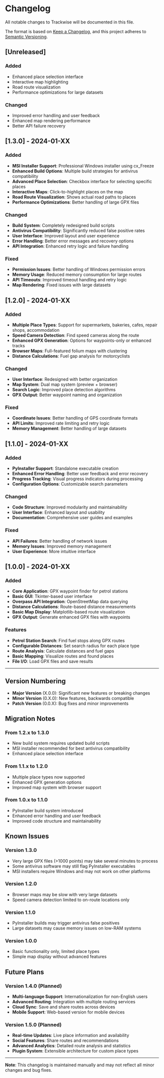# Changelog

All notable changes to Trackwise will be documented in this file.

The format is based on [Keep a Changelog](https://keepachangelog.com/en/1.0.0/),
and this project adheres to [Semantic Versioning](https://semver.org/spec/v2.0.0.html).

## [Unreleased]

### Added
- Enhanced place selection interface
- Interactive map highlighting
- Road route visualization
- Performance optimizations for large datasets

### Changed
- Improved error handling and user feedback
- Enhanced map rendering performance
- Better API failure recovery

## [1.3.0] - 2024-01-XX

### Added
- **MSI Installer Support**: Professional Windows installer using cx_Freeze
- **Enhanced Build Options**: Multiple build strategies for antivirus compatibility
- **Advanced Place Selection**: Checkbox interface for selecting specific places
- **Interactive Maps**: Click-to-highlight places on the map
- **Road Route Visualization**: Shows actual road paths to places
- **Performance Optimizations**: Better handling of large GPX files

### Changed
- **Build System**: Completely redesigned build scripts
- **Antivirus Compatibility**: Significantly reduced false positive rates
- **User Interface**: Improved layout and user experience
- **Error Handling**: Better error messages and recovery options
- **API Integration**: Enhanced retry logic and failure handling

### Fixed
- **Permission Issues**: Better handling of Windows permission errors
- **Memory Usage**: Reduced memory consumption for large routes
- **API Timeouts**: Improved timeout handling and retry logic
- **Map Rendering**: Fixed issues with large datasets

## [1.2.0] - 2024-01-XX

### Added
- **Multiple Place Types**: Support for supermarkets, bakeries, cafes, repair shops, accommodation
- **Speed Camera Detection**: Find speed cameras along the route
- **Enhanced GPX Generation**: Options for waypoints-only or enhanced tracks
- **Browser Maps**: Full-featured folium maps with clustering
- **Distance Calculations**: Fuel gap analysis for motorcyclists

### Changed
- **User Interface**: Redesigned with better organization
- **Map System**: Dual map system (preview + browser)
- **Search Logic**: Improved place detection algorithms
- **GPX Output**: Better waypoint naming and organization

### Fixed
- **Coordinate Issues**: Better handling of GPS coordinate formats
- **API Limits**: Improved rate limiting and retry logic
- **Memory Management**: Better handling of large datasets

## [1.1.0] - 2024-01-XX

### Added
- **PyInstaller Support**: Standalone executable creation
- **Enhanced Error Handling**: Better user feedback and error recovery
- **Progress Tracking**: Visual progress indicators during processing
- **Configuration Options**: Customizable search parameters

### Changed
- **Code Structure**: Improved modularity and maintainability
- **User Interface**: Enhanced layout and usability
- **Documentation**: Comprehensive user guides and examples

### Fixed
- **API Failures**: Better handling of network issues
- **Memory Issues**: Improved memory management
- **User Experience**: More intuitive interface

## [1.0.0] - 2024-01-XX

### Added
- **Core Application**: GPX waypoint finder for petrol stations
- **Basic GUI**: Tkinter-based user interface
- **Overpass API Integration**: OpenStreetMap data querying
- **Distance Calculations**: Route-based distance measurements
- **Basic Map Display**: Matplotlib-based route visualization
- **GPX Output**: Generate enhanced GPX files with waypoints

### Features
- **Petrol Station Search**: Find fuel stops along GPX routes
- **Configurable Distances**: Set search radius for each place type
- **Route Analysis**: Calculate distances and fuel gaps
- **Basic Mapping**: Visualize routes and found places
- **File I/O**: Load GPX files and save results

---

## Version Numbering

- **Major Version** (X.0.0): Significant new features or breaking changes
- **Minor Version** (0.X.0): New features, backwards compatible
- **Patch Version** (0.0.X): Bug fixes and minor improvements

## Migration Notes

### From 1.2.x to 1.3.0
- New build system requires updated build scripts
- MSI installer recommended for best antivirus compatibility
- Enhanced place selection interface

### From 1.1.x to 1.2.0
- Multiple place types now supported
- Enhanced GPX generation options
- Improved map system with browser support

### From 1.0.x to 1.1.0
- PyInstaller build system introduced
- Enhanced error handling and user feedback
- Improved code structure and maintainability

## Known Issues

### Version 1.3.0
- Very large GPX files (>1000 points) may take several minutes to process
- Some antivirus software may still flag PyInstaller executables
- MSI installers require Windows and may not work on other platforms

### Version 1.2.0
- Browser maps may be slow with very large datasets
- Speed camera detection limited to on-route locations only

### Version 1.1.0
- PyInstaller builds may trigger antivirus false positives
- Large datasets may cause memory issues on low-RAM systems

### Version 1.0.0
- Basic functionality only, limited place types
- Simple map display without advanced features

## Future Plans

### Version 1.4.0 (Planned)
- **Multi-language Support**: Internationalization for non-English users
- **Advanced Routing**: Integration with multiple routing services
- **Cloud Sync**: Save and share routes across devices
- **Mobile Support**: Web-based version for mobile devices

### Version 1.5.0 (Planned)
- **Real-time Updates**: Live place information and availability
- **Social Features**: Share routes and recommendations
- **Advanced Analytics**: Detailed route analysis and statistics
- **Plugin System**: Extensible architecture for custom place types

---

**Note**: This changelog is maintained manually and may not reflect all minor changes and bug fixes.

